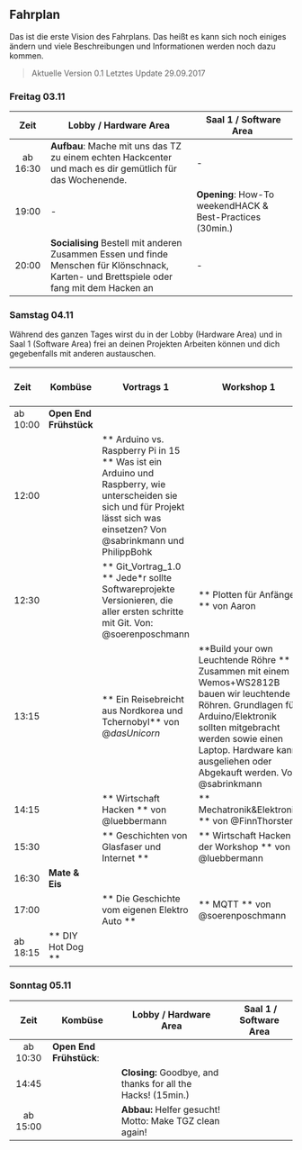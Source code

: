 
## Fahrplan

Das ist die erste Vision des Fahrplans. Das heißt es kann sich noch einiges ändern und viele Beschreibungen und Informationen werden noch dazu kommen.

> Aktuelle Version 0.1
> Letztes Update 29.09.2017

### Freitag  03.11

| Zeit | Lobby / Hardware Area | Saal 1 / Software Area |
| :--: | -- | -- |
| ab 16:30 | **Aufbau**: Mache mit uns das TZ zu einem echten Hackcenter und mach es dir gemütlich für das Wochenende. |-|
| 19:00 | - | **Opening**: How-To weekendHACK & Best-Practices (30min.) |
| 20:00 |**Socialising** Bestell mit anderen Zusammen Essen und finde Menschen für Klön­schnack, Karten- und Brettspiele oder fang mit dem Hacken an  |-|


### Samstag 04.11
Während des ganzen Tages wirst du in der Lobby (Hardware Area) und in Saal 1 (Software Area) frei an deinen Projekten Arbeiten können und dich gegebenfalls mit anderen austauschen.

| Zeit | Kombüse | Vortrags 1 | Workshop 1 | Workshop 2 (Raum der Wünsche) |
| :--| -- | -- | -- | -- |
| ab 10:00 | **Open End Frühstück** | | | |
| 12:00 | | ** Arduino vs. Raspberry Pi in 15 ** Was ist ein Arduino und Raspberry, wie unterscheiden sie sich und für Projekt lässt sich was einsetzen? Von @sabrinkmann und PhilippBohk | | |
| 12:30 | | ** Git_Vortrag_1.0 ** Jede*r sollte Softwareprojekte Versionieren, die aller ersten schritte mit Git. Von: @soerenposchmann | ** Plotten für Anfänge ** von Aaron | |
| 13:15 | | ** Ein Reisebreicht aus Nordkorea und Tchernobyl** von @_dasUnicorn_ | **Build your own Leuchtende Röhre ** Zusammen mit einem Wemos+WS2812B bauen wir leuchtende Röhren. Grundlagen für Arduino/Elektronik  sollten mitgebracht werden sowie einen Laptop. Hardware kann ausgeliehen oder Abgekauft werden. Von @sabrinkmann  | |
| 14:15 | | ** Wirtschaft Hacken **  von @luebbermann | ** Mechatronik&Elektronik ** von @FinnThorsten | |
| 15:30 | | ** Geschichten von Glasfaser und Internet ** | ** Wirtschaft Hacken der Workshop ** von @luebbermann | ** Häkeln ** von @ PiistkeineZahl |
| 16:30 | **Mate & Eis** | | | |
| 17:00 | | ** Die Geschichte vom eigenen Elektro Auto ** | ** MQTT ** von @soerenposchmann | |
| ab 18:15 | ** DIY Hot Dog ** | | | | |

### Sonntag 05.11
| Zeit | Kombüse | Lobby / Hardware Area | Saal 1 / Software Area |
| :--: |  -- | -- | -- |
| ab 10:30 | ****Open End Frühstück****: |  | |
| 14:45 | | **Closing:** Goodbye, and thanks for all the Hacks! (15min.)  | |
| ab 15:00 | | **Abbau:** Helfer gesucht! Motto: Make TGZ clean again!  | | |
